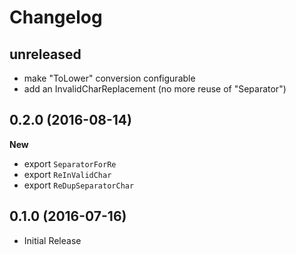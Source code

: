 # Changelog


## unreleased

* make "ToLower" conversion configurable
* add an InvalidCharReplacement (no more reuse of "Separator")

## 0.2.0 (2016-08-14)

**New**

* export `SeparatorForRe`
* export `ReInValidChar`
* export `ReDupSeparatorChar`


## 0.1.0 (2016-07-16)

* Initial Release
